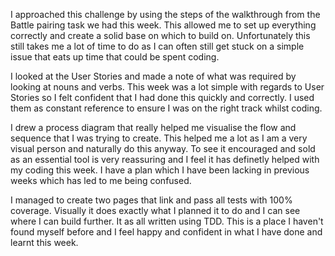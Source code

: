 I approached this challenge by using the steps of the walkthrough from the Battle pairing task we had this week. This allowed me to set up everything correctly and create a solid base on which to build on. Unfortunately this still takes me a lot of time to do as I can often still get stuck on a simple issue that eats up time that could be spent coding.

I looked at the User Stories and made a note of what was required by looking at nouns and verbs. This week was a lot simple with regards to User Stories so I felt confident that I had done this quickly and correctly. I used them as constant reference to ensure I was on the right track whilst coding.

I drew a process diagram that really helped me visualise the flow and sequence that I was trying to create. This helped me a lot as I am a very visual person and naturally do this anyway. To see it encouraged and sold as an essential tool is very reassuring and I feel it has definetly helped with my coding this week. I have a plan which I have been lacking in previous weeks which has led to me being confused.

I managed to create two pages that link and pass all tests with 100% coverage. Visually it does exactly what I planned it to do and I can see where I can build further. It as all written using TDD. This is a place I haven't found myself before and I feel happy and confident in what I have done and learnt this week.